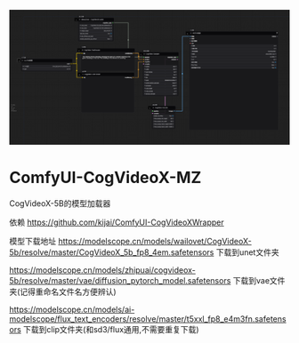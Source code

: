 ![image](./examples/workflow.png)

# ComfyUI-CogVideoX-MZ

CogVideoX-5B的模型加载器

依赖 https://github.com/kijai/ComfyUI-CogVideoXWrapper

模型下载地址
https://modelscope.cn/models/wailovet/CogVideoX-5b/resolve/master/CogVideoX_5b_fp8_4em.safetensors 下载到unet文件夹

https://modelscope.cn/models/zhipuai/cogvideox-5b/resolve/master/vae/diffusion_pytorch_model.safetensors  下载到vae文件夹(记得重命名文件名方便辨认)

https://modelscope.cn/models/ai-modelscope/flux_text_encoders/resolve/master/t5xxl_fp8_e4m3fn.safetensors  下载到clip文件夹(和sd3/flux通用,不需要重复下载)


